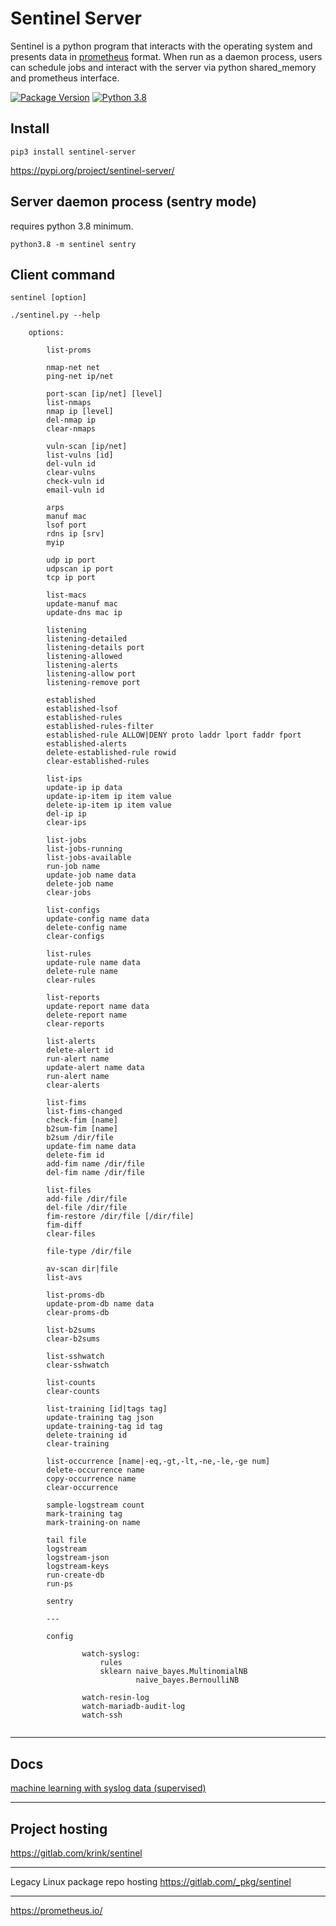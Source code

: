 # Sentinel Server

Sentinel is a python program that interacts with the operating system and presents data in [prometheus](https://prometheus.io) format.  When run as a daemon process, users can schedule jobs and interact with the server via python shared_memory and prometheus interface.  

[![Package Version](https://img.shields.io/pypi/v/sentinel-server.svg)](https://pypi.python.org/pypi/sentinel-server/)
[![Python 3.8](https://img.shields.io/badge/python-3.8-blue.svg)](https://www.python.org/downloads/release/python-380/)


## Install
```
pip3 install sentinel-server
```
https://pypi.org/project/sentinel-server/    

## Server daemon process (sentry mode)
requires python 3.8 minimum.   
```
python3.8 -m sentinel sentry    
```

## Client command   
```
sentinel [option]    
```

```
./sentinel.py --help   

    options:

        list-proms

        nmap-net net
        ping-net ip/net

        port-scan [ip/net] [level]
        list-nmaps
        nmap ip [level]
        del-nmap ip
        clear-nmaps

        vuln-scan [ip/net]
        list-vulns [id]
        del-vuln id
        clear-vulns
        check-vuln id
        email-vuln id

        arps
        manuf mac
        lsof port
        rdns ip [srv]
        myip

        udp ip port
        udpscan ip port
        tcp ip port

        list-macs
        update-manuf mac
        update-dns mac ip

        listening
        listening-detailed
        listening-details port
        listening-allowed
        listening-alerts
        listening-allow port
        listening-remove port

        established
        established-lsof
        established-rules
        established-rules-filter
        established-rule ALLOW|DENY proto laddr lport faddr fport
        established-alerts
        delete-established-rule rowid
        clear-established-rules

        list-ips
        update-ip ip data
        update-ip-item ip item value
        delete-ip-item ip item value
        del-ip ip
        clear-ips

        list-jobs
        list-jobs-running
        list-jobs-available
        run-job name
        update-job name data
        delete-job name
        clear-jobs

        list-configs
        update-config name data
        delete-config name
        clear-configs

        list-rules
        update-rule name data
        delete-rule name
        clear-rules

        list-reports
        update-report name data
        delete-report name
        clear-reports

        list-alerts
        delete-alert id
        run-alert name
        update-alert name data
        run-alert name
        clear-alerts

        list-fims
        list-fims-changed
        check-fim [name]
        b2sum-fim [name]
        b2sum /dir/file
        update-fim name data
        delete-fim id
        add-fim name /dir/file
        del-fim name /dir/file

        list-files
        add-file /dir/file
        del-file /dir/file
        fim-restore /dir/file [/dir/file]
        fim-diff
        clear-files

        file-type /dir/file

        av-scan dir|file
        list-avs

        list-proms-db
        update-prom-db name data
        clear-proms-db

        list-b2sums
        clear-b2sums

        list-sshwatch
        clear-sshwatch

        list-counts
        clear-counts

        list-training [id|tags tag]
        update-training tag json
        update-training-tag id tag
        delete-training id
        clear-training

        list-occurrence [name|-eq,-gt,-lt,-ne,-le,-ge num]
        delete-occurrence name
        copy-occurrence name
        clear-occurrence

        sample-logstream count
        mark-training tag
        mark-training-on name

        tail file
        logstream
        logstream-json
        logstream-keys
        run-create-db
        run-ps

        sentry

        ---

        config

                watch-syslog:
                    rules
                    sklearn naive_bayes.MultinomialNB
                            naive_bayes.BernoulliNB

                watch-resin-log
                watch-mariadb-audit-log
                watch-ssh


```

---   

## Docs

[machine learning with syslog data (supervised)](docs/README.sklearn.naive_bayes.syslog.mac.md)

---   

## Project hosting
https://gitlab.com/krink/sentinel   

---   

Legacy Linux package repo hosting https://gitlab.com/_pkg/sentinel  

---

https://prometheus.io/    



